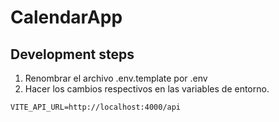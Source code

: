 # CalendarApp

## Development steps

1. Renombrar el archivo .env.template por .env
2. Hacer los cambios respectivos en las variables de entorno.

```
VITE_API_URL=http://localhost:4000/api
```